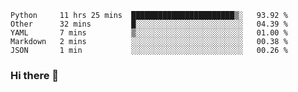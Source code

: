 <!--START_SECTION:waka-->
```text
Python     11 hrs 25 mins  ███████████████████████▒░   93.92 % 
Other      32 mins         █░░░░░░░░░░░░░░░░░░░░░░░░   04.39 % 
YAML       7 mins          ▒░░░░░░░░░░░░░░░░░░░░░░░░   01.00 % 
Markdown   2 mins          ░░░░░░░░░░░░░░░░░░░░░░░░░   00.38 % 
JSON       1 min           ░░░░░░░░░░░░░░░░░░░░░░░░░   00.26 % 
```
<!--END_SECTION:waka-->

### Hi there 👋

<!--
**DnC275/DnC275** is a ✨ _special_ ✨ repository because its `README.md` (this file) appears on your GitHub profile.

Here are some ideas to get you started:

- 🔭 I’m currently working on ...
- 🌱 I’m currently learning ...
- 👯 I’m looking to collaborate on ...
- 🤔 I’m looking for help with ...
- 💬 Ask me about ...
- 📫 How to reach me: ...
- 😄 Pronouns: ...
- ⚡ Fun fact: ...
-->
